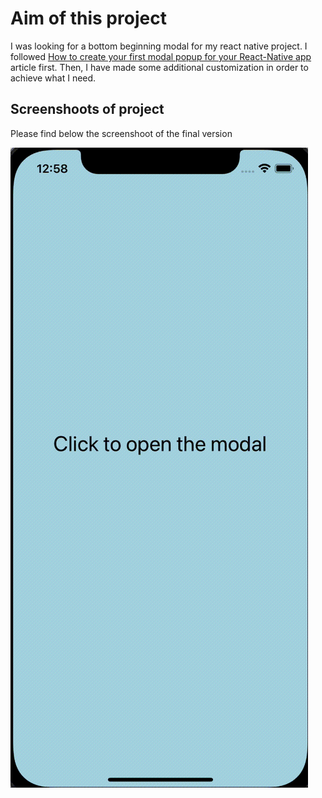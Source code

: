 # Aim of this project

I was looking for a bottom beginning modal for my react native project. I followed [How to create your first modal popup for your React-Native app](https://medium.com/@alexb72/how-to-create-your-first-modal-popup-for-your-react-native-app-5e50b24d3df1) article first.
Then, I have made some additional customization in order to achieve what I need.

## Screenshoots of project

Please find below the screenshoot of the final version

![Screenshoot](/assets/modal.gif)

